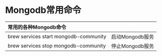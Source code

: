 # Mongodb常用命令

| 常用的各种Mongodb命令 |  |
| :--- | :--- |
| brew services start mongodb-community | 启动Mongodb服务 |
| brew services stop mongodb-community | 停止Mongodb服务 |










